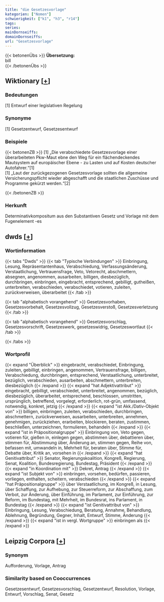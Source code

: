 ```yaml
---
title: "die Gesetzesvorlage"
kategorien: ["Nomen"]
schwierigkeit: ["k1", "h3", "r14"]
tags:
series:
mainDornseiffs:
domainDornseiffs:
url: "Gesetzesvorlage"
---
```


{{< betonenÜbs >}}
**Übersetzung:**  
bill  
{{< /betonenÜbs >}}

## Wiktionary [[+](https://de.wiktionary.org/wiki/Gesetzesvorlage)]

### Bedeutungen
[1] Entwurf einer legislativen Regelung  

### Synonyme
[1] Gesetzentwurf, Gesetzesentwurf  

### Beispiele
{{< betonenZB >}}
[1] „Die verabschiedete Gesetzesvorlage einer überarbeiteten Pkw-Maut ebne den Weg für ein flächendeckendes Mautsystem auf europäischer Ebene - zu Lasten und auf Kosten deutscher Autofahrer.“[1]  
[1] „Laut der zurückgezogenen Gesetzesvorlage sollten die allgemeine Versicherungspflicht wieder abgeschafft und die staatlichen Zuschüsse und Programme gekürzt werden.“[2]  

{{< /betonenZB >}}
### Herkunft
Determinativkompositum aus den Substantiven Gesetz und Vorlage mit dem Fugenelement -es  



## dwds [[+](https://www.dwds.de/wb/Gesetzesvorlage)]

### Wortinformation
{{< tabs "Dwds" >}}
{{< tab "Typische Verbindungen" >}}
Einbringung, Lesung, Repräsentantenhaus, Verabschiedung, Verfassungsänderung, Verstaatlichung, Vertrauensfrage, Veto, Vetorecht, abschmettern, absegnen, angenommen, ausarbeiten, billigen, diesbezüglich, durchbringen, einbringen, eingebracht, entsprechend, gebilligt, gutheißen, unterbreiten, verabschieden, verabschiedet, votieren, zuleiten, zurückverweisen, überarbeitet
{{< /tab >}}

{{< tab "alphabetisch vorangehend" >}}
Gesetzesvorhaben, Gesetzesvorbehalt, Gesetzesvollzug, Gesetzesverstoß, Gesetzesverletzung
{{< /tab >}}

{{< tab "alphabetisch vorangehend" >}}
Gesetzesvorschlag, Gesetzesvorschrift, Gesetzeswerk, gesetzeswidrig, Gesetzeswortlaut
{{< /tab >}}

{{< /tabs >}}

### Wortprofil
{{< expand "Überblick" >}} eingebracht, verabschiedet, Einbringung, zuleiten, gebilligt, einbringen, angenommen, Vertrauensfrage, billigen, Verabschiedung, durchbringen, entsprechend, Verstaatlichung, unterbreitet, bezüglich, verabschieden, ausarbeiten, abschmettern, unterbreiten, diesbezüglich {{< /expand >}}
{{< expand "hat Adjektivattribut" >}} eingebracht, gebilligt, verabschiedet, unterbreitet, angenommen, bezüglich, diesbezüglich, überarbeitet, entsprechend, beschlossen, umstritten, ursprünglich, betreffend, vorgelegt, erforderlich, rot-grün, umfassend, notwendig, konkret, jetzig {{< /expand >}}
{{< expand "ist Akk./Dativ-Objekt von" >}} billigen, einbringen, zuleiten, verabschieden, durchbringen, abschmettern, zurückverweisen, ausarbeiten, unterbreiten, annehmen, genehmigen, zurückziehen, erarbeiten, blockieren, beraten, zustimmen, beschließen, unterzeichnen, formulieren, behandeln {{< /expand >}}
{{< expand "ist in Präpositionalgruppe" >}} Einbringung von, Veto gegen, votieren für, gießen in, einlegen gegen, abstimmen über, debattieren über, stimmen für, Abstimmung über, Änderung an, stimmen gegen, Reihe von, befassen mit, umwandeln in, Mehrheit für, beraten über, Stimme für, Debatte über, Kritik an, vorsehen in {{< /expand >}}
{{< expand "hat Genitivattribut" >}} Senator, Regierungskoalition, Kongreß, Regierung, Senat, Koalition, Bundesregierung, Bundestag, Präsident {{< /expand >}}
{{< expand "in Koordination mit" >}} Dekret, Antrag {{< /expand >}}
{{< expand "ist Subjekt von" >}} einbringen, vorsehen, bedürfen, passieren, vorliegen, enthalten, scheitern, verabschieden {{< /expand >}}
{{< expand "hat Präpositionalgruppe" >}} über Verstaatlichung, im Kongreß, in Lesung, über Schaffung, zur Aufhebung, zur Steuerreform, zur Abschaffung, zum Verbot, zur Änderung, über Einführung, im Parlament, zur Einführung, zur Reform, im Bundestag, mit Mehrheit, im Bundesrat, ins Parlament, in Bundestag {{< /expand >}}
{{< expand "ist Genitivattribut von" >}} Einbringung, Lesung, Verabschiedung, Beratung, Annahme, Behandlung, Ablehnung, Begründung, Gegner, Inhalt, Entwurf, Stimme, Änderung {{< /expand >}}
{{< expand "ist in vergl. Wortgruppe" >}} einbringen als {{< /expand >}}

## Leipzig Corpora [[+](https://corpora.uni-leipzig.de/en/res?word=Gesetzesvorlage&corpusId=deu_newscrawl-public_2018)]


### Synonym
Aufforderung, Vorlage, Antrag


### Similarity based on Cooccurrences
Gesetzesentwurf, Gesetzesvorschlag, Gesetzentwurf, Resolution, Vorlage, Entwurf, Vorschlag, Senat, Gesetz


